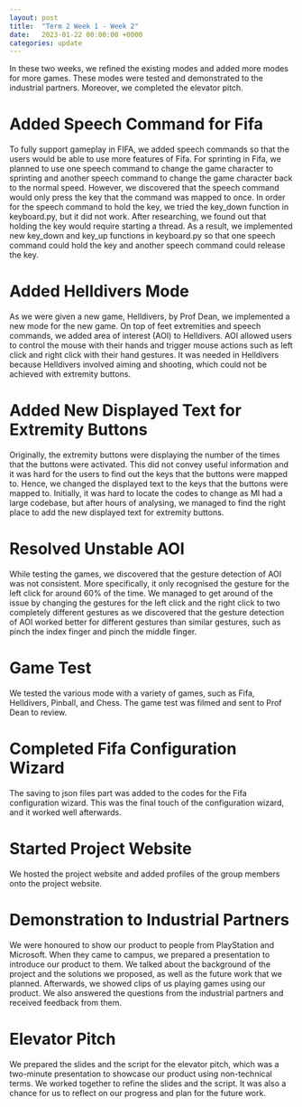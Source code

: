 ```yaml
---
layout: post
title:  "Term 2 Week 1 - Week 2"
date:   2023-01-22 00:00:00 +0000
categories: update
---
```


In these two weeks, we refined the existing modes and added more modes for more games. These modes were tested and demonstrated to the industrial partners. Moreover, we completed the elevator pitch.

# Added Speech Command for Fifa

To fully support gameplay in FIFA, we added speech commands so that the users would be able to use more features of Fifa. For sprinting in Fifa, we planned to use one speech command to change the game character to sprinting and another speech command to change the game character back to the normal speed. However, we discovered that the speech command would only press the key that the command was mapped to once. In order for the speech command to hold the key, we tried the key_down function in keyboard.py, but it did not work. After researching, we found out that holding the key would require starting a thread. As a result, we implemented new key_down and key_up functions in keyboard.py so that one speech command could hold the key and another speech command could release the key.

# Added Helldivers Mode

As we were given a new game, Helldivers, by Prof Dean, we implemented a new mode for the new game. On top of feet extremities and speech commands, we added area of interest (AOI) to Helldivers. AOI allowed users to control the mouse with their hands and trigger mouse actions such as left click and right click with their hand gestures. It was needed in Helldivers because Helldivers involved aiming and shooting, which could not be achieved with extremity buttons.  

# Added New Displayed Text for Extremity Buttons

Originally, the extremity buttons were displaying the number of the times that the buttons were activated. This did not convey useful information and it was hard for the users to find out the keys that the buttons were mapped to. Hence, we changed the displayed text to the keys that the buttons were mapped to. Initially, it was hard to locate the codes to change as MI had a large codebase, but after hours of analysing, we managed to find the right place to add the new displayed text for extremity buttons.

# Resolved Unstable AOI

While testing the games, we discovered that the gesture detection of AOI was not consistent. More specifically, it only recognised the gesture for the left click for around 60% of the time. We managed to get around of the issue by changing the gestures for the left click and the right click to two completely different gestures as we discovered that the gesture detection of AOI worked better for different gestures than similar gestures, such as pinch the index finger and pinch the middle finger.

# Game Test

We tested the various mode with a variety of games, such as Fifa, Helldivers, Pinball, and Chess. The game test was filmed and sent to Prof Dean to review. 

# Completed Fifa Configuration Wizard

The saving to json files part was added to the codes for the Fifa configuration wizard. This was the final touch of the configuration wizard, and it worked well afterwards.

# Started Project Website

We hosted the project website and added profiles of the group members onto the project website.

# Demonstration to Industrial Partners

We were honoured to show our product to people from PlayStation and Microsoft. When they came to campus, we prepared a presentation to introduce our product to them. We talked about the background of the project and the solutions we proposed, as well as the future work that we planned. Afterwards, we showed clips of us playing games using our product. We also answered the questions from the industrial partners and received feedback from them.

# Elevator Pitch

We prepared the slides and the script for the elevator pitch, which was a two-minute presentation to showcase our product using non-technical terms. We worked together to refine the slides and the script. It was also a chance for us to reflect on our progress and plan for the future work.